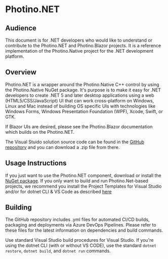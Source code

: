 # Photino.NET
## Audience
This document is for .NET developers who would like to understand or contribute to the <span>Photino.</span>NET and Photino.Blazor projects. It is a reference implementation of the Photino.Native project for the .NET development platform.

## Overview
<span>Photino.</span>NET is a wrapper around the Photino.Native C++ control by using the Photino.Native NuGet package. It's purpose is to make it easy for .NET developers to create .NET 5 and later desktop applications using a web (HTML5/CSS/JavaScript) UI that can work cross-platform on Windows, Linux and Mac instead of building OS specific UIs with technologies like Windows Forms, Windows Presentation Foundation (WPF), Xcode, Swift, or GTK.

If Blazor UIs are desired, please see the Photino.Blazor documentation which builds on the <span>Photino.</span>NET.

The Visual Stuido solution source code can be found in the [GitHub repository]( https://github.com/tryphotino/photino.NET ) and you can download a .zip file from there.

## Usage Instructions 
If you just want to use the <span>Photino.</span>NET component, download or install the [NuGet package]( https://www.nuget.org/packages/Photino.NET/ ). If you only want to build and run Photino.Net-based projects, we recommend you install the Project Templates for Visual Studio and/or for dotnet CLI & VS Code as described [here]( ../00-Overview.md )

## Building
The GitHub repository includes .yml files for automated CI/CD builds, packaging and deployments via Azure DevOps Pipelines. Please refer to these files for the latest information on dependencies and build commands.

Use standard Visual Studio build procedures for Visual Studio. If you're using the dotnet CLI (with or without VS CODE), use the standard `dotnet restore`, `dotnet build`, and `dotnet run` commands. 
